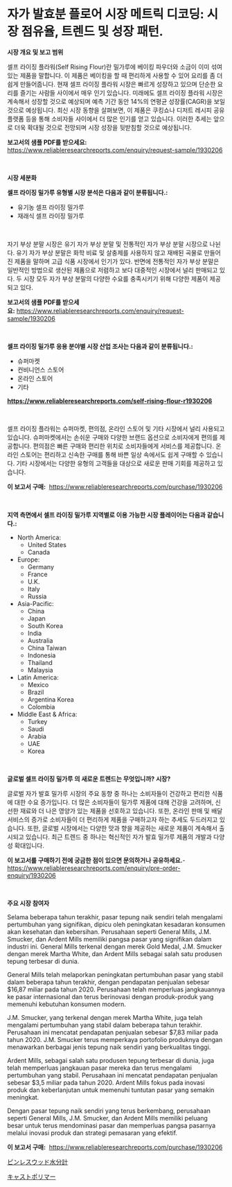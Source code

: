 <p><h1>자가 발효분 플로어 시장 메트릭 디코딩: 시장 점유율, 트렌드 및 성장 패턴.</h1></p><p><strong>시장 개요 및 보고 범위</strong></p>
<p><p>셀프 라이징 플라워(Self Rising Flour)란 밀가루에 베이킹 파우더와 소금이 이미 섞여 있는 제품을 말합니다. 이 제품은 베이킹을 할 때 편리하게 사용할 수 있어 요리를 좀 더 쉽게 만들어줍니다. 현재 셀프 라이징 플라워 시장은 빠르게 성장하고 있으며 단순한 요리를 즐기는 사람들 사이에서 매우 인기 있습니다. 미래에도 셀프 라이징 플라워 시장은 계속해서 성장할 것으로 예상되며 예측 기간 동안 14%의 연평균 성장률(CAGR)을 보일 것으로 예상됩니다. 최신 시장 동향을 살펴보면, 이 제품은 쿠킹쇼나 디저트 레시피 공유 플랫폼 등을 통해 소비자들 사이에서 더 많은 인기를 얻고 있습니다. 이러한 추세는 앞으로 더욱 확대될 것으로 전망되며 시장 성장을 뒷받침할 것으로 예상됩니다.</p></p>
<p><strong>보고서의 샘플 PDF를 받으세요:</strong> <a href="https://www.reliableresearchreports.com/enquiry/request-sample/1930206">https://www.reliableresearchreports.com/enquiry/request-sample/1930206</a></p>
<p>&nbsp;</p>
<p><strong>시장 세분화</strong></p>
<p><strong>셀프 라이징 밀가루 유형별 시장 분석은 다음과 같이 분류됩니다.:</strong></p>
<p><ul><li>유기농 셀프 라이징 밀가루</li><li>재래식 셀프 라이징 밀가루</li></ul></p>
<p>&nbsp;</p>
<p><p>자기 부상 분말 시장은 유기 자가 부상 분말 및 전통적인 자가 부상 분말 시장으로 나뉜다. 유기 자가 부상 분말은 화학 비료 및 살충제를 사용하지 않고 재배된 곡물로 만들어진 제품을 말하며 고급 식품 시장에서 인기가 있다. 반면에 전통적인 자가 부상 분말은 일반적인 방법으로 생산된 제품으로 저렴하고 보다 대중적인 시장에서 널리 판매되고 있다. 두 시장 모두 자가 부상 분말의 다양한 수요를 충족시키기 위해 다양한 제품이 제공되고 있다.</p></p>
<p><strong>보고서의 샘플 PDF를 받으세요:</strong>&nbsp;<a href="https://www.reliableresearchreports.com/enquiry/request-sample/1930206">https://www.reliableresearchreports.com/enquiry/request-sample/1930206</a></p>
<p>&nbsp;</p>
<p><strong> 셀프 라이징 밀가루 응용 분야별 시장 산업 조사는 다음과 같이 분류됩니다.:</strong></p>
<p><ul><li>슈퍼마켓</li><li>컨비니언스 스토어</li><li>온라인 스토어</li><li>기타</li></ul></p>
<p><strong><a href="https://www.reliableresearchreports.com/self-rising-flour-r1930206">https://www.reliableresearchreports.com/self-rising-flour-r1930206</a></strong></p>
<p>&nbsp;</p>
<p><p>셀프 라이징 플라워는 슈퍼마켓, 편의점, 온라인 스토어 및 기타 시장에서 널리 사용되고 있습니다. 슈퍼마켓에서는 손쉬운 구매와 다양한 브랜드 옵션으로 소비자에게 편의를 제공합니다. 편의점은 빠른 구매와 편리한 위치로 소비자들에게 서비스를 제공합니다. 온라인 스토어는 편리하고 신속한 구매를 통해 바쁜 일상 속에서도 쉽게 구매할 수 있습니다. 기타 시장에서는 다양한 유형의 고객들을 대상으로 새로운 판매 기회를 제공하고 있습니다.</p></p>
<p><strong>이 보고서 구매:</strong>&nbsp; <a href="https://www.reliableresearchreports.com/purchase/1930206">https://www.reliableresearchreports.com/purchase/1930206</a></p>
<p>&nbsp;</p>
<p><strong>지역 측면에서 셀프 라이징 밀가루 지역별로 이용 가능한 시장 플레이어는 다음과 같습니다.:</strong></p>
<p><ul>
    <li>
        North America:
        <ul>
            <li>United States</li>
            <li>Canada</li>
        </ul>
    </li>
    <li>
        Europe:
        <ul>
            <li>Germany</li>
            <li>France</li>
            <li>U.K.</li>
            <li>Italy</li>
            <li>Russia</li>
        </ul>
    </li>
    <li>
        Asia-Pacific:
        <ul>
            <li>China</li>
            <li>Japan</li>
            <li>South Korea</li>
            <li>India</li>
            <li>Australia</li>
            <li>China Taiwan</li>
            <li>Indonesia</li>
            <li>Thailand</li>
            <li>Malaysia</li>
        </ul>
    </li>
    <li>
        Latin America:
        <ul>
            <li>Mexico</li>
            <li>Brazil</li>
            <li>Argentina Korea</li>
            <li>Colombia</li>
        </ul>
    </li>
    <li>
        Middle East & Africa:
        <ul>
            <li>Turkey</li>
            <li>Saudi</li>
            <li>Arabia</li>
            <li>UAE</li>
            <li>Korea</li>
        </ul>
    </li>
    </ul></p>
<p>&nbsp;</p>
<p><strong>글로벌 셀프 라이징 밀가루 의 새로운 트렌드는 무엇입니까? 시장?</strong></p>
<p><p>글로벌 자가 발효 밀가루 시장의 주요 동향 중 하나는 소비자들이 건강하고 편리한 식품에 대한 수요 증가입니다. 더 많은 소비자들이 밀가루 제품에 대해 건강을 고려하며, 신선한 재료와 더 나은 영양가 있는 제품을 선호하고 있습니다. 또한, 온라인 판매 및 배달 서비스의 증가로 소비자들이 더 편리하게 제품을 구매하고자 하는 추세도 두드러지고 있습니다. 또한, 글로벌 시장에서는 다양한 맛과 향을 제공하는 새로운 제품이 계속해서 출시되고 있습니다. 최근 트렌드 중 하나는 혁신적인 자가 발효 밀가루 제품의 개발과 다양성 확대입니다.</p></p>
<p><strong>이 보고서를 구매하기 전에 궁금한 점이 있으면 문의하거나 공유하세요.</strong>- <a href="https://www.reliableresearchreports.com/enquiry/pre-order-enquiry/1930206">https://www.reliableresearchreports.com/enquiry/pre-order-enquiry/1930206</a></p>
<p>&nbsp;</p>
<p><strong>주요 시장 참여자</strong></p>
<p><p>Selama beberapa tahun terakhir, pasar tepung naik sendiri telah mengalami pertumbuhan yang signifikan, dipicu oleh peningkatan kesadaran konsumen akan kesehatan dan kebersihan. Perusahaan seperti General Mills, J.M. Smucker, dan Ardent Mills memiliki pangsa pasar yang signifikan dalam industri ini. General Mills terkenal dengan merek Gold Medal, J.M. Smucker dengan merek Martha White, dan Ardent Mills sebagai salah satu produsen tepung terbesar di dunia.</p><p>General Mills telah melaporkan peningkatan pertumbuhan pasar yang stabil dalam beberapa tahun terakhir, dengan pendapatan penjualan sebesar $16,87 miliar pada tahun 2020. Perusahaan telah memperluas jangkauannya ke pasar internasional dan terus berinovasi dengan produk-produk yang memenuhi kebutuhan konsumen modern.</p><p>J.M. Smucker, yang terkenal dengan merek Martha White, juga telah mengalami pertumbuhan yang stabil dalam beberapa tahun terakhir. Perusahaan ini mencatat pendapatan penjualan sebesar $7,83 miliar pada tahun 2020. J.M. Smucker terus memperkaya portofolio produknya dengan menawarkan berbagai jenis tepung naik sendiri yang berkualitas tinggi.</p><p>Ardent Mills, sebagai salah satu produsen tepung terbesar di dunia, juga telah memperluas jangkauan pasar mereka dan terus mengalami pertumbuhan yang stabil. Perusahaan ini mencatat pendapatan penjualan sebesar $3,5 miliar pada tahun 2020. Ardent Mills fokus pada inovasi produk dan keberlanjutan untuk memenuhi tuntutan pasar yang semakin meningkat.</p><p>Dengan pasar tepung naik sendiri yang terus berkembang, perusahaan seperti General Mills, J.M. Smucker, dan Ardent Mills memiliki peluang besar untuk terus mendominasi pasar dan memperluas pangsa pasarnya melalui inovasi produk dan strategi pemasaran yang efektif.</p></p>
<p><strong>이 보고서 구매:</strong>&nbsp;&nbsp;<a href="https://www.reliableresearchreports.com/purchase/1930206">https://www.reliableresearchreports.com/purchase/1930206</a></p>
<p><p><a href="https://github.com/pepo3k/Market-Research-Report-List-1/blob/main/693963230352.md">ピンレスウッド水分計</a></p><p><a href="https://medium.com/@austinjames1907/%E3%82%AD%E3%83%A3%E3%82%B9%E3%83%88%E3%83%9D%E3%83%AA%E3%83%9E%E3%83%BC%E5%B8%82%E5%A0%B4-%E5%B8%82%E5%A0%B4%E3%82%B7%E3%82%A7%E3%82%A2-%E5%B8%82%E5%A0%B4%E3%83%88%E3%83%AC%E3%83%B3%E3%83%89-%E3%81%8A%E3%82%88%E3%81%B3%E5%B0%86%E6%9D%A5%E3%81%AE%E6%88%90%E9%95%B7%E3%82%92%E6%8E%A2%E3%82%8B-5765aec43c4d">キャストポリマー</a></p></p>